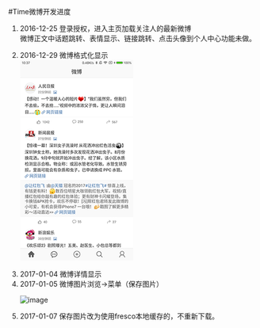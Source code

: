 #Time微博开发进度
1. 2016-12-25 登录授权，进入主页加载关注人的最新微博<br>
微博正文中话题跳转、表情显示、链接跳转、点击头像到个人中心功能未做。<p>
2. 2016-12-29 微博格式化显示<br>
![image](https://github.com/yanxing/TimeWeibo/raw/master/image/2.png)<p>
2. 2017-01-04 微博详情显示<br>
3. 2017-01-05 微博图片浏览->菜单（保存图片）<p>
![image](https://github.com/yanxing/TimeWeibo/raw/master/image/4.gif)
4. 2017-01-07 保存图片改为使用fresco本地缓存的，不重新下载。
